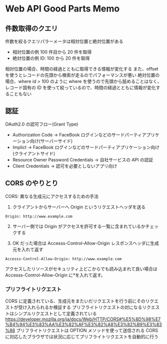 # Web API Good Parts Memo

## 件数取得のクエリ

件数を絞るクエリパラーメータは相対位置と絶対位置がある

- 相対位置の例 100 件目から 20 件を取得
- 絶対位置の例 ID: 100 から 20 件を取得

相対位置の場合、時間の経過とともに取得できる情報が変化する
また、offset を使うとレコードの先頭から検索が走るのでパフォーマンスが悪い
絶対位置の場合、where id > 100 のように where を使うので先頭から舐めることはなく、レコード固有の ID を使って絞っているので、時間の経過とともに情報が変化することもない

## 認証

OAuth2.0 の認可フロー(Grant Type)

- Authorization Code -> FaceBook ログインなどのサードパーティアプリケーション向け(サーバーサイド)
- Implict -> FaceBook ログインなどのサードパーティアプリケーション向け(クライアントサイド)
- Resource Owner Password Credentials -> 自社サービスの API の認証
- Client Credentials -> 認可を必要としないアプリ向け

## CORS のやりとり

CORS: 異なる生成元にアクセスするための手法

1. クライアントからサーバーへ Origin というリクエストヘッダを送る

```
Origin: http://www.example.com
```

2. サーバー側では Origin がアクセスを許可する一覧に含まれているかチェックする

3. OK だった場合は Accesss-Control-Allow-Origin レスポンスヘッダに生成元を入れて返す

```
Accesss-Control-Allow-Origin: http://www.example.com
```

アクセスしたリソースがセキュリティ上どこからでも読み込まれて良い場合は Accesss-Control-Allow-Origin に\*を入れて返す。

### プリフライトリクエスト

CORS に定義されている、生成元をまたいだリクエストを行う前にそのリクエストが受け入れられるか検証する
プリフライトリクエストの対になるリクエストはシンプルリクエストとして定義されている
https://developer.mozilla.org/ja/docs/Web/HTTP/CORS#%E5%8D%98%E7%B4%94%E3%83%AA%E3%82%AF%E3%82%A8%E3%82%B9%E3%83%88
プリフライトリクエストは OPTION メソッドを使って送信される
CORS に対応したブラウザでは状況に応じてプリフライトリクエストを自動的に行う
